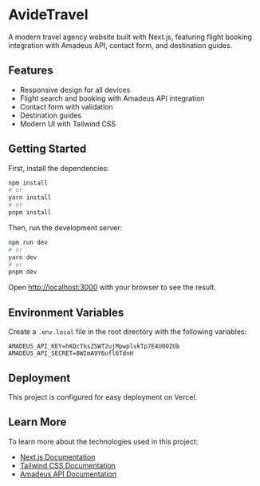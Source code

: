# AvideTravel

A modern travel agency website built with Next.js, featuring flight booking integration with Amadeus API, contact form, and destination guides.

## Features

- Responsive design for all devices
- Flight search and booking with Amadeus API integration
- Contact form with validation
- Destination guides
- Modern UI with Tailwind CSS

## Getting Started

First, install the dependencies:

```bash
npm install
# or
yarn install
# or
pnpm install
```

Then, run the development server:

```bash
npm run dev
# or
yarn dev
# or
pnpm dev
```

Open [http://localhost:3000](http://localhost:3000) with your browser to see the result.

## Environment Variables

Create a `.env.local` file in the root directory with the following variables:

```
AMADEUS_API_KEY=hKQcTksZSWT2ujMpwplvkTp7E4U0OZUb
AMADEUS_API_SECRET=8WImA9Y6ufl6TdnH
```

## Deployment

This project is configured for easy deployment on Vercel.

## Learn More

To learn more about the technologies used in this project:

- [Next.js Documentation](https://nextjs.org/docs)
- [Tailwind CSS Documentation](https://tailwindcss.com/docs)
- [Amadeus API Documentation](https://developers.amadeus.com/)
